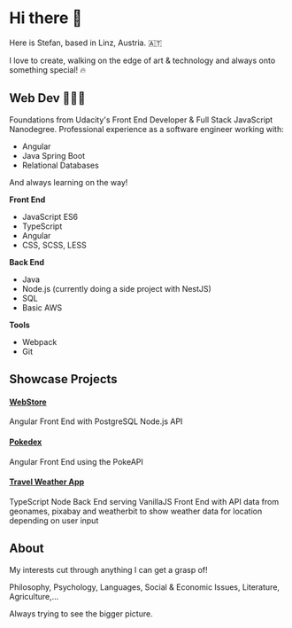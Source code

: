 # Hi there 👋

Here is Stefan, based in Linz, Austria. 🇦🇹

I love to create, walking on the edge of art & technology and always onto something special! 🔥

## Web Dev 🧑🏻‍💻

Foundations from Udacity's Front End Developer & Full Stack JavaScript Nanodegree.
Professional experience as a software engineer working with:

- Angular
- Java Spring Boot
- Relational Databases

And always learning on the way!

**Front End**
- JavaScript ES6
- TypeScript
- Angular
- CSS, SCSS, LESS

**Back End**
- Java
- Node.js (currently doing a side project with NestJS)
- SQL
- Basic AWS

**Tools**
- Webpack
- Git

## Showcase Projects

#### [WebStore](https://github.com/SteveOverSea/MyStore)

Angular Front End with PostgreSQL Node.js API

#### [Pokedex](https://github.com/SteveOverSea/Pokedex)

Angular Front End using the PokeAPI

#### [Travel Weather App](https://github.com/SteveOverSea/TravelWeatherApp)

TypeScript Node Back End serving VanillaJS Front End with API data from geonames, pixabay and weatherbit to show weather data for location depending on user input

## About

My interests cut through anything I can get a grasp of!

Philosophy, Psychology, Languages, Social & Economic Issues, Literature, Agriculture,...

Always trying to see the bigger picture.

<!--
**SteveOverSea/SteveOverSea** is a ✨ _special_ ✨ repository because its `README.md` (this file) appears on your GitHub profile.

Here are some ideas to get you started:

- 🔭 I’m currently working on ...
- 🌱 I’m currently learning ...
- 👯 I’m looking to collaborate on ...
- 🤔 I’m looking for help with ...
- 💬 Ask me about ...
- 📫 How to reach me: ...
- 😄 Pronouns: ...
- ⚡ Fun fact: ...
-->
